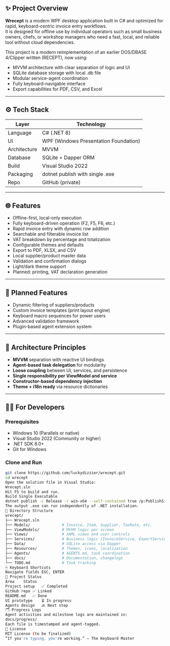 ﻿## ✨ Project Overview

**Wrecept** is a modern WPF desktop application built in C# and optimized for rapid, keyboard-centric invoice entry workflows.  
It is designed for offline use by individual operators such as small business owners, chefs, or workshop managers who need a fast, local, and reliable tool without cloud dependencies.

This project is a modern reimplementation of an earlier DOS/DBASE 4/Clipper written (RECEPT), now using:

- MVVM architecture with clear separation of logic and UI
- SQLite database storage with local .db file
- Modular service-agent coordination
- Fully keyboard-navigable interface
- Export capabilities for PDF, CSV, and Excel

---

## ⚙ Tech Stack

| Layer        | Technology                      |
| ------------ | ------------------------------- |
| Language     | C# (.NET 8)                     |
| UI           | WPF (Windows Presentation Foundation) |
| Architecture | MVVM                            |
| Database     | SQLite + Dapper ORM             |
| Build        | Visual Studio 2022              |
| Packaging    | dotnet publish with single .exe |
| Repo         | GitHub (private)                |

---

## 🌐 Features

- Offline-first, local-only execution
- Fully keyboard-driven operation (F2, F5, F6, etc.)
- Rapid invoice entry with dynamic row addition
- Searchable and filterable invoice list
- VAT breakdown by percentage and totalization
- Configurable themes and defaults
- Export to PDF, XLSX, and CSV
- Local supplier/product master data
- Validation and confirmation dialogs
- Light/dark theme support
- Planned: printing, VAT declaration generation

---

## 🚧 Planned Features

- Dynamic filtering of suppliers/products
- Custom invoice templates (print layout engine)
- Keyboard macro sequences for power users
- Advanced validation framework
- Plugin-based agent extension system

---

## 🧠 Architecture Principles

- **MVVM** separation with reactive UI bindings
- **Agent-based task delegation** for modularity
- **Loose coupling** between UI, services, and persistence
- **Single responsibility per ViewModel and service**
- **Constructor-based dependency injection**
- **Theme + i18n ready** via resource dictionaries

---

## 🧑‍💻 For Developers

### Prerequisites

- Windows 10 (Parallels or native)
- Visual Studio 2022 (Community or higher)
- .NET SDK 8.0+
- Git for Windows

### Clone and Run

```bash
git clone https://github.com/luckydizzier/wrecept.git
cd wrecept
Open the solution file in Visual Studio:
Wrecept.sln
Hit F5 to build and run.
Build Single Executable
dotnet publish -c Release -r win-x64 --self-contained true /p:PublishSingleFile=true
The output .exe can run independently of .NET installation.
💼 Directory Structure
wrecept/
├── Wrecept.sln
├── Models/              # Invoice, Item, Supplier, TaxRate, etc.
├── ViewModels/          # MVVM logic per screen
├── Views/               # XAML views and user controls
├── Services/            # Business logic (InvoiceService, ExportService)
├── Data/                # SQLite access via Dapper
├── Resources/           # Themes, icons, localization
├── Agents/              # AGENTS.md, task coordination
├── docs/                # Documentation, changelogs
└── TODO.md              # Task tracking
🖱 Keyboard Shortcuts
Navigate fields	ESC, ENTER
📆 Project Status
Area	Status
Project setup	✅ Completed
GitHub repo	✅ Linked
README.md	✅ Done
UI prototype	⏳ In progress
Agents design	🔜 Next step
🗂 Progress Logs
Agent activities and milestone logs are maintained in:
docs/progress/
Each file is timestamped and agent-tagged.
📜 License
MIT License (to be finalized)
“If you're typing, you're working.” — The Keyboard Master
